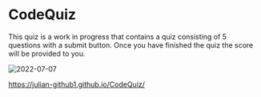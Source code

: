 # CodeQuiz

This quiz is a work in progress that contains a quiz consisting of 5 questions with a submit button. Once you have finished the quiz the score will be provided to you. 

![2022-07-07](https://user-images.githubusercontent.com/106877067/177902559-7eef028a-55df-49c4-bc76-b726413cf477.png)

https://julian-github1.github.io/CodeQuiz/
